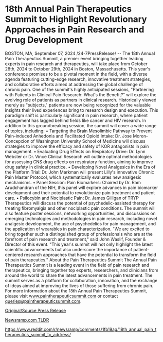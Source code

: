 # 18th Annual Pain Therapeutics Summit to Highlight Revolutionary Approaches in Pain Research and Drug Development

BOSTON, MA, September 07, 2024 /24-7PressRelease/ -- The 18th Annual Pain Therapeutics Summit, a premier event bringing together leading experts in pain research and therapeutics, will take place from October 28th, 2024 to October 29th, 2024 in Boston, Massachusetts. This year's conference promises to be a pivotal moment in the field, with a diverse agenda featuring cutting-edge research, innovative treatment strategies, and collaborative efforts aimed at addressing the global challenge of chronic pain.  One of the summit's highly anticipated sessions, "Partnering with Patients in Clinical Pain Research: What's the Benefit?" will explore the evolving role of patients as partners in clinical research. Historically viewed merely as "subjects," patients are now being recognized for the valuable insights their lived experiences bring to research design and execution. This paradigm shift is particularly significant in pain research, where patient engagement has lagged behind fields like cancer and HIV research.  In addition to this groundbreaking session, the summit will cover a wide range of topics, including:  •	Targeting the Brain Mesolimbic Pathway to Prevent Pain-induced Anhedonia and Facilitated Opioid Intake: Dr. Jose Moron-Concepcion of Washington University School of Medicine will discuss strategies to improve the efficacy and safety of KOR antagonists in pain management. •	Evaluating Drug Effects on Respiratory Drive: Dr. Lynn Webster or Dr. Vince Clinical Research will outline optimal methodologies for assessing CNS drug effects on respiratory function, aiming to improve drug safety in clinical practice. •	Developing Novel Analgesics in the Era of the Platform Trial: Dr. John Markman will present Lilly's innovative Chronic Pain Master Protocol, which systematically evaluates new analgesic mechanisms. •	Panel Session: Pain Biomarkers: Chaired by Dr. Ram Arudchandran of the NIH, this panel will explore advances in pain biomarker development and their potential to revolutionize pain treatment and patient care. •	Psilocybin and Nociplastic Pain: Dr. James Gilligan of TRYP Therapeutics will discuss the potential of psychedelic-assisted therapy for treating fibromyalgia and other nociplastic pain conditions.  The summit will also feature poster sessions, networking opportunities, and discussions on emerging technologies and methodologies in pain research, including novel analgesic development, the use of psychedelics for pain management, and the application of wearables in pain characterization.  "We are excited to bring together such a distinguished group of professionals who are at the forefront of pain research and treatment," said John Waslif, Founder & Director of this event. "This year's summit will not only highlight the latest scientific advancements but also underscore the importance of patient-centered research approaches that have the potential to transform the field of pain therapeutics."  About the Pain Therapeutics Summit The Annual Pain Therapeutics Summit is a leading event in the field of pain research and therapeutics, bringing together top experts, researchers, and clinicians from around the world to share the latest advancements in pain treatment. The summit serves as a platform for collaboration, innovation, and the exchange of ideas aimed at improving the lives of those suffering from chronic pain.  For more information about the 18th Annual Pain Therapeutics Summit, please visit www.paintherapeuticsummit.com or contact queries@paintherapeuticsummit.com. 

[Original/Source Press Release](https://www.24-7pressrelease.com/press-release/514113/18th-annual-pain-therapeutics-summit-to-highlight-revolutionary-approaches-in-pain-research-and-drug-development)
                    

[Newsramp.com TLDR](None) 

https://www.reddit.com/r/newsramp/comments/1fb19ag/18th_annual_pain_therapeutics_summit_to_address/